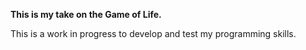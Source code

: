 **This is my take on the Game of Life.**

This is a work in progress to develop and test my programming skills.